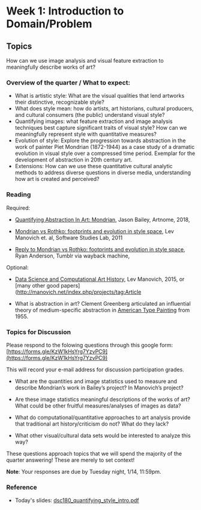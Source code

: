 # Week 1: Introduction to Domain/Problem

## Topics
How can we use image analysis and visual feature extraction to
  meaningfully describe works of art?

### Overview of the quarter / What to expect:

* What is artistic style: What are the visual qualities that 
  lend artworks their distinctive, recognizable style?
* What does style mean: how do artists, art historians, 
  cultural producers, and cultural consumers (the public) 
  understand visual style?
* Quantifying images: what feature extraction and image analysis
  techniques best capture significant traits of visual style? 
  How can we meaningfully represent style with quantitative measures?
* Evolution of style: Explore the progression towards abstraction 
  in the work of painter Piet Mondrian (1872-1944) as a case study of
  a dramatic evolution in visual style over a compressed time period.
  Exemplar for the development of abstraction in 20th century art. 
* Extensions: How can we use these quantitative cultural analytic 
  methods to address diverse questions in diverse media, understanding
  how art is created and perceived?

### Reading

Required:

* [Quantifying Abstraction In Art: Mondrian](https://www.artnome.com/news/2018/4/11/quantifying-modrian-journey-to-abstraction), Jason Bailey, Artnome, 2018,  

* [Mondrian vs Rothko: footprints and evolution in style space](http://lab.softwarestudies.com/2011/06/mondrian-vs-rothko-footprints-and.html), Lev Manovich et. al, Software Studies Lab, 2011

* [Reply to Mondrian vs Rothko: footprints and evolution in style space](https://web.archive.org/web/20120717071426/http://iwasnteventhere.tumblr.com/post/7882377942/reply-to-mondrian-vs-rothko-footprints-and-evolution), Ryan Anderson, Tumblr via wayback machine, 

Optional: 

* [Data Science and Computational Art History](http://manovich.net/content/04-projects/087-data-science/manovich_digital_art_history.pdf), Lev Manovich, 2015, or [many other good papers](http://manovich.net/index.php/projects/tag:Article

* What is abstraction in art? Clement Greenberg articulated an influential theory of medium-specific abstraction in [American Type Painting](https://monoskop.org/images/c/ce/Greenberg_Clement_1955_1961_American-Type_Painting.pdf) from 1955.

### Topics for Discussion

Please respond to the folowing questions through this google form: [https://forms.gle/KzW1kHsYrg7YzvPC9](https://forms.gle/KzW1kHsYrg7YzvPC9)

This will record your e-mail address for discussion participation grades.

* What are the quantities and image statistics used to measure and 
  describe Mondrian’s work in Bailey’s project? In Manovich’s project? 

* Are these image statistics meaningful descriptions of the works of art?
  What could be other fruitful measures/analyses of images as data?

* What do computational/quantitative approaches to art analysis provide
  that traditional art history/criticism do not? What do they lack?

* What other visual/cultural data sets would be interested to analyze this way?

These questions approach topics that we will spend the majority of the
quarter answering! These are merely to set context!

**Note**: Your responses are due by Tuesday night, 1/14, 11:59pm. 

### Reference

* Today's slides: [dsc180_quantifying_style_intro.pdf](dsc180_quantifying_style_intro.pdf)
